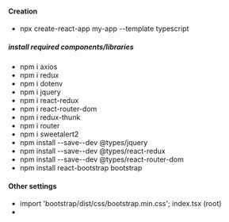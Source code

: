 #### Creation
* npx create-react-app my-app --template typescript

##### install required components/libraries
* npm i axios
* npm i redux
* npm i dotenv
* npm i jquery
* npm i react-redux
* npm i react-router-dom
* npm i redux-thunk
* npm i router
* npm i sweetalert2
* npm install --save--dev @types/jquery
* npm install --save--dev @types/react-redux
* npm install --save--dev @types/react-router-dom
* npm install react-bootstrap bootstrap



#### Other settings
* import 'bootstrap/dist/css/bootstrap.min.css';   index.tsx (root)
* 
